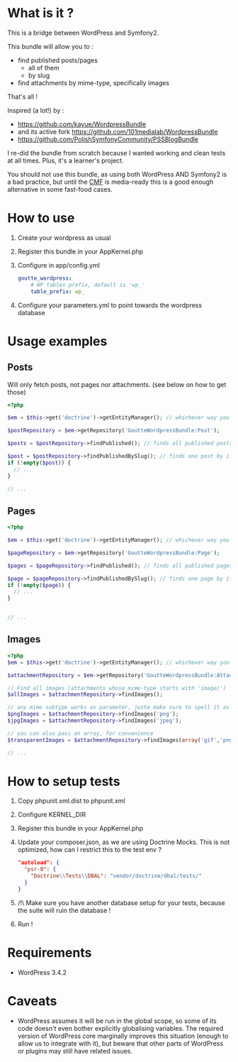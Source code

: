 What is it ?
============

This is a bridge between WordPress and Symfony2.

This bundle will allow you to :
- find published posts/pages
    - all of them
    - by slug
- find attachments by mime-type, specifically images

That's all !


Inspired (a lot!) by :
- https://github.com/kayue/WordpressBundle
- and its active fork https://github.com/101medialab/WordpressBundle
- https://github.com/PolishSymfonyCommunity/PSSBlogBundle

I re-did the bundle from scratch because I wanted working and clean tests at all times. Plus, it's a learner's project.

You should not use this bundle, as using both WordPress AND Symfony2 is a bad practice,
but until the [CMF](http://cmf.symfony.com) is media-ready this is a good enough alternative in some fast-food cases.


How to use
==========

1. Create your wordpress as usual
2. Register this bundle in your AppKernel.php
3. Configure in app/config.yml

    ```yml
    goutte_wordpress:
        # WP tables prefix, default is 'wp_'
        table_prefix: wp_
    ```

4. Configure your parameters.yml to point towards the wordpress database


Usage examples
==============


Posts
-----

Will only fetch posts, not pages nor attachments. (see below on how to get those)

```php
<?php

$em = $this->get('doctrine')->getEntityManager(); // whichever way you're using to get the em

$postRepository = $em->getRepository('GoutteWordpressBundle:Post');

$posts = $postRepository->findPublished(); // finds all published posts

$post = $postRepository->findPublishedBySlug(); // finds one post by its slug, or returns false
if (!empty($post)) {
  // ...
}

// ...

```


Pages
-----

```php
<?php

$em = $this->get('doctrine')->getEntityManager(); // whichever way you're using to get the em

$pageRepository = $em->getRepository('GoutteWordpressBundle:Page');

$pages = $pageRepository->findPublished(); // finds all published pages

$page = $pageRepository->findPublishedBySlug(); // finds one page by its slug, or returns false
if (!empty($page)) {
  // ...
}


// ...

```


Images
------

```php
<?php
$em = $this->get('doctrine')->getEntityManager(); // whichever way you're using to get the em

$attachmentRepository = $em->getRepository('GoutteWordpressBundle:Attachment')

// Find all images (attachments whose mime-type starts with 'image/')
$allImages = $attachmentRepository->findImages();

// any mime subtype works as parameter, juste make sure to spell it as wordpress does (eg: jpeg vs jpg)
$pngImages = $attachmentRepository->findImages('png');
$jpgImages = $attachmentRepository->findImages('jpeg');

// you can also pass an array, for convenience
$transparentImages = $attachmentRepository->findImages(array('gif','png', 'webp'));

// ...

```


How to setup tests
==================

1. Copy phpunit.xml.dist to phpunit.xml
2. Configure KERNEL_DIR
3. Register this bundle in your AppKernel.php
4. Update your composer.json, as we are using Doctrine Mocks. This is not optimized, how can I restrict this to the test env ?

   ```json
   "autoload": {
     "psr-0": {
       "Doctrine\\Tests\\DBAL": "vendor/doctrine/dbal/tests/"
     }
   }
   ```

5. /!\ Make sure you have another database setup for your tests, because the suite will ruin the database !
6. Run !


Requirements
============

* WordPress 3.4.2


Caveats
=======

* WordPress assumes it will be run in the global scope, so some of its code doesn't even bother
  explicitly globalising variables. The required version of WordPress core marginally improves this
  situation (enough to allow us to integrate with it), but beware that other parts of WordPress or
  plugins may still have related issues.

